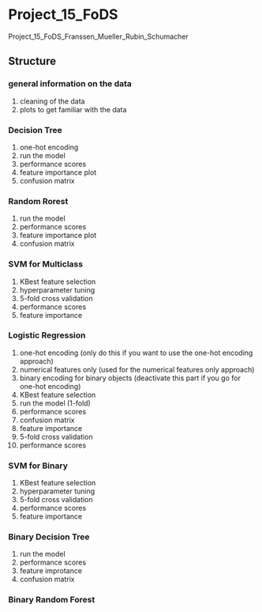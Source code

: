 # Project_15_FoDS
Project_15_FoDS_Franssen_Mueller_Rubin_Schumacher
## Structure
### general information on the data
1. cleaning of the data
2. plots to get familiar with the data
### Decision Tree
1. one-hot encoding
2. run the model
3. performance scores
4. feature importance plot
5. confusion matrix
### Random Rorest
1. run the model
2. performance scores
3. feature importance plot
4. confusion matrix
### SVM for Multiclass
1. KBest feature selection
2. hyperparameter tuning
3. 5-fold cross validation
4. performance scores
5. feature importance
### Logistic Regression
1. one-hot encoding (only do this if you want to use the one-hot encoding approach)
3. numerical features only (used for the numerical features only approach)
4. binary encoding for binary objects (deactivate this part if you go for one-hot encoding)
5. KBest feature selection
6. run the model (1-fold)
7. performance scores
8. confusion matrix
9. feature importance
10. 5-fold cross validation
11. performance scores
### SVM for Binary
1. KBest feature selection
2. hyperparameter tuning
3. 5-fold cross validation
4. performance scores
5. feature importance
### Binary Decision Tree
1. run the model
2. performance scores
3. feature improtance
4. confusion matrix
### Binary Random Forest
